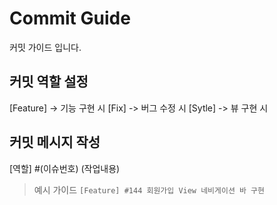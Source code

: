Commit Guide
============
커밋 가이드 입니다.

## 커밋 역할 설정
[Feature] -> 기능 구현 시
[Fix] -> 버그 수정 시
[Sytle] -> 뷰 구현 시 

## 커밋 메시지 작성 
[역할] #(이슈번호) (작업내용)
> 예시 가이드
> ``` [Feature] #144 회원가입 View 네비게이션 바 구현 ```
